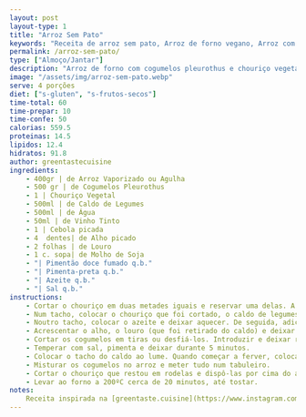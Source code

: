 ```yaml
---
layout: post
layout-type: 1
title: "Arroz Sem Pato"
keywords: "Receita de arroz sem pato, Arroz de forno vegano, Arroz com cogumelos e chouriço vegetal, Prato principal vegano, Como fazer arroz sem pato, Arroz no Forno com Chouriço Vegetal, Receita Vegana de Arroz com Cogumelos, Arroz de Forno Vegano, Prato Vegano com Cogumelos Pleurotus, Arroz Assado com Chouriço Vegetal e Cogumelos, Receita Saudável de Arroz ao Forno, Arroz com Chouriço Vegano e Caldo de Legumes, Como fazer arroz no forno com cogumelos e chouriço vegetal, Receita vegana de arroz cremoso ao forno, Prato principal vegano com arroz, cogumelos e chouriço, Receita fácil de arroz de forno sem carne, Arroz de cogumelos e chouriço vegetal no forno, Como usar cogumelos Pleurotus em receitas veganas, Arroz no forno com caldo de legumes e vinho tinto,  Receitas veganas para refeições principais, Pratos assados veganos e nutritivos, Como substituir carne em receitas de arroz, Arroz de forno saboroso sem produtos de origem animal, Chouriço vegetal em pratos tradicionais, Como temperar arroz vegano com caldo de legumes, Receitas fáceis para jantares veganos"
permalink: /arroz-sem-pato/
type: ["Almoço/Jantar"]
description: "Arroz de forno com cogumelos pleurothus e chouriço vegetal, aromático e reconfortante"
image: "/assets/img/arroz-sem-pato.webp"
serve: 4 porções
diet: ["s-gluten", "s-frutos-secos"]
time-total: 60
time-prepar: 10
time-confe: 50
calorias: 559.5
proteinas: 14.5
lipidos: 12.4
hidratos: 91.8
author: greentastecuisine
ingredients:
    - 400gr | de Arroz Vaporizado ou Agulha
    - 500 gr | de Cogumelos Pleurothus
    - 1 | Chouriço Vegetal
    - 500ml | de Caldo de Legumes
    - 500ml | de Água
    - 50ml | de Vinho Tinto
    - 1 | Cebola picada
    - 4  dentes| de Alho picado
    - 2 folhas | de Louro
    - 1 c. sopa| de Molho de Soja
    - "| Pimentão doce fumado q.b."
    - "| Pimenta-preta q.b."
    - "| Azeite q.b."   
    - "| Sal q.b."
instructions:
    - Cortar o chouriço em duas metades iguais e reservar uma delas. A outra parte - cortar às rodelas e, posteriormente cortar as rodelas a meio, de forma a ficarem em formato de meias luas.
    - Num tacho, colocar o chouriço que foi cortado, o caldo de legumes, o vinho tinto, as folhas de louro, o pimentão doce fumado, a pimenta preta, e o molho de soja. Cobrir com água e, quando começar a ferver, tapar e deixar cozinhar durante cerca de 10 minutos. Após esse tempo, reservar. Retirar o chouriço e as folhas de louro e reservar. Manter o caldo no tacho e reservar.
    - Noutro tacho, colocar o azeite e deixar aquecer. De seguida, adicionar a cebola e refogar por 2 minutos. 
    - Acrescentar o alho, o louro (que foi retirado do caldo) e deixar refogar. 
    - Cortar os cogumelos em tiras ou desfiá-los. Introduzir e deixar reduzir. Depois, juntar os pedaços de chouriço (retirados do caldo).
    - Temperar com sal, pimenta e deixar durante 5 minutos.
    - Colocar o tacho do caldo ao lume. Quando começar a ferver, colocar o arroz. Temperar com sal a gosto e deixar cozinhar um pouco, mas não totalmente, pois ainda vai ao forno.
    - Misturar os cogumelos no arroz e meter tudo num tabuleiro.
    - Cortar o chouriço que restou em rodelas e dispô-las por cima do arroz.
    - Levar ao forno a 200ºC cerca de 20 minutos, até tostar.
notes:
    Receita inspirada na [greentaste.cuisine](https://www.instagram.com/p/CTVBuLosgsV/?igsh=dGxjMWVyb3R4Zzds)
---
```

